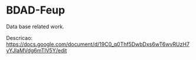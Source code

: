 # BDAD-Feup
Data base related work.

Descricao: https://docs.google.com/document/d/19C0_q0Thf5DwbDxs6wT6wvRUzH7yYJIaMVdg6mTlV5Y/edit